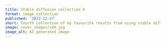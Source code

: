 ```yaml
---
title: Stable diffusion collection 4
format: image_collection
published: '2022-12-27'
short: Fourth collection of my favourite results from using stable diffusion.
image: cover_images/sd4.jpg
image_alt: AI generated image
---
```


<script lang="ts">
  import ImageGallery from '$lib/components/ImageGallery.svelte';
	import type ImageData from '$lib/types/ImageData';

  import img1 from '$lib/post_images/sd_4/1.jpg';
  import img2 from '$lib/post_images/sd_4/2.jpg';
  import img3 from '$lib/post_images/sd_4/3.jpg';
  import img4 from '$lib/post_images/sd_4/4.jpg';
  import img5 from '$lib/post_images/sd_4/5.jpg';
  import img6 from '$lib/post_images/sd_4/6.jpg';

  const images: ImageData[] =
    [
      {src: img1, alt: "AI generated image of an ancient alien."},
      {src: img2, alt: "AI generated image of an ancient alien."},
      {src: img3, alt: "AI generated image of an ancient alien."},
      {src: img4, alt: "AI generated image of an ancient alien."},
      {src: img5, alt: "AI generated image of an ancient alien."},
      {src: img6, alt: "AI generated image of an ancient alien."}
    ];
</script>

<ImageGallery images="{images}" />

